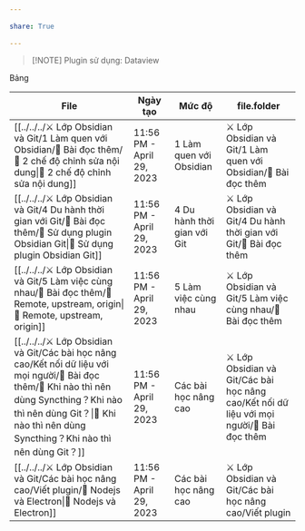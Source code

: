 ---  
share: True  
---  
> [!NOTE] Plugin sử dụng: Dataview  
  
Bảng  
  
| File                                                                                                                                                                                                                      | Ngày tạo                  | Mức độ                      | file.folder                                                                               |  
| ------------------------------------------------------------------------------------------------------------------------------------------------------------------------------------------------------------------------- | ------------------------- | --------------------------- | ----------------------------------------------------------------------------------------- |  
| [[../../../⚔️ Lớp Obsidian và Git/1 Làm quen với Obsidian/📖 Bài đọc thêm/📖 2 chế độ chỉnh sửa nội dung\|📖 2 chế độ chỉnh sửa nội dung]]                                                                                      | 11:56 PM - April 29, 2023 | 1 Làm quen với Obsidian     | ⚔️ Lớp Obsidian và Git/1 Làm quen với Obsidian/📖 Bài đọc thêm                            |  
| [[../../../⚔️ Lớp Obsidian và Git/4 Du hành thời gian với Git/📖 Bài đọc thêm/📖 Sử dụng plugin Obsidian Git\|📖 Sử dụng plugin Obsidian Git]]                                                                                  | 11:56 PM - April 29, 2023 | 4 Du hành thời gian với Git | ⚔️ Lớp Obsidian và Git/4 Du hành thời gian với Git/📖 Bài đọc thêm                        |  
| [[../../../⚔️ Lớp Obsidian và Git/5 Làm việc cùng nhau/📖 Bài đọc thêm/📖 Remote, upstream, origin\|📖 Remote, upstream, origin]]                                                                                               | 11:56 PM - April 29, 2023 | 5 Làm việc cùng nhau        | ⚔️ Lớp Obsidian và Git/5 Làm việc cùng nhau/📖 Bài đọc thêm                               |  
| [[../../../⚔️ Lớp Obsidian và Git/Các bài học nâng cao/Kết nối dữ liệu với mọi người/📖 Bài đọc thêm/📖 Khi nào thì nên dùng Syncthing？Khi nào thì nên dùng Git？\|📖 Khi nào thì nên dùng Syncthing？Khi nào thì nên dùng Git？]] | 11:56 PM - April 29, 2023 | Các bài học nâng cao        | ⚔️ Lớp Obsidian và Git/Các bài học nâng cao/Kết nối dữ liệu với mọi người/📖 Bài đọc thêm |  
| [[../../../⚔️ Lớp Obsidian và Git/Các bài học nâng cao/Viết plugin/📖 Nodejs và Electron\|📖 Nodejs và Electron]]                                                                                                               | 11:56 PM - April 29, 2023 | Các bài học nâng cao        | ⚔️ Lớp Obsidian và Git/Các bài học nâng cao/Viết plugin                                   |  
  
